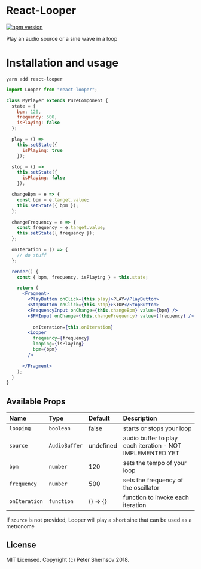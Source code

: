 # React-Looper

[![npm version](https://badge.fury.io/js/react-looper.svg)](https://badge.fury.io/js/react-looper)

Play an audio source or a sine wave in a loop

# Installation and usage

```
yarn add react-looper
```

```jsx
import Looper from "react-looper";

class MyPlayer extends PureComponent {
  state = {
    bpm: 120,
    frequency: 500,
    isPlaying: false
  };

  play = () =>
    this.setState({
      isPlaying: true
    });

  stop = () =>
    this.setState({
      isPlaying: false
    });

  changeBpm = e => {
    const bpm = e.target.value;
    this.setState({ bpm });
  };

  changeFrequency = e => {
    const frequency = e.target.value;
    this.setState({ frequency });
  };

  onIteration = () => {
    // do stuff
  };

  render() {
    const { bpm, frequency, isPlaying } = this.state;

    return (
      <Fragment>
        <PlayButton onClick={this.play}>PLAY</PlayButton>
        <StopButton onClick={this.stop}>STOP</StopButton>
        <FrequencyInput onChange={this.changeBpm} value={bpm} />
        <BPMInput onChange={this.changeFrequency} value={frequency} />
        
          onIteration={this.onIteration}
        <Looper
          frequency={frequency}
          looping={isPlaying}
          bpm={bpm}
        />

      </Fragment>
    );
  }
}
```

## Available Props

| Name          | Type          | Default   | Description                                               |
| :------------ | :------------ | :-------- | :-------------------------------------------------------- |
| `looping`     | `boolean`     | false     | starts or stops your loop                                 |
| `source`      | `AudioBuffer` | undefined | audio buffer to play each iteration - NOT IMPLEMENTED YET |
| `bpm`         | `number`      | 120       | sets the tempo of your loop                               |
| `frequency`   | `number`      | 500       | sets the frequency of the oscillator                      |
| `onIteration` | `function`    | () => {}  | function to invoke each iteration                         |

If `source` is not provided, Looper will play a short sine that can be used as a metronome

## License

MIT Licensed. Copyright (c) Peter Sherhsov 2018.
